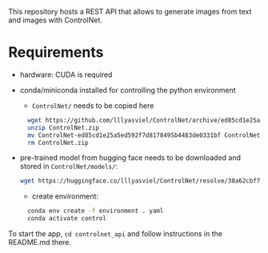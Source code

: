 This repository hosts a REST API that allows to generate images from text and images with ControlNet. 

# Requirements
- hardware: CUDA is required
- conda/miniconda installed for controlling the python environment
  - `ControlNet/` needs to be copied here
  
  ```bash
    wget https://github.com/lllyasviel/ControlNet/archive/ed85cd1e25a5ed592f7d8178495b4483de0331bf.zip -O ControlNet.zip 
    unzip ControlNet.zip
    mv ControlNet-ed85cd1e25a5ed592f7d8178495b4483de0331bf ControlNet 
    rm ControlNet.zip
    ``` 
- pre-trained model from hugging face needs to be downloaded and stored in `ControlNet/models/`:
    
    ```bash
    wget https://huggingface.co/lllyasviel/ControlNet/resolve/38a62cbf79862c1bac73405ec8dc46133aee3e36/models/control_sd15_canny.pth -P ControlNet/models
    ```

  - create environment:
  ```bash
    conda env create -f environment . yaml
    conda activate control  
    ```

To start the app, `cd controlnet_api` and follow instructions in the README.md there.